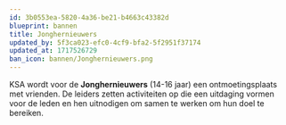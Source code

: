 ```yaml
---
id: 3b0553ea-5820-4a36-be21-b4663c43382d
blueprint: bannen
title: Jonghernieuwers
updated_by: 5f3ca023-efc0-4cf9-bfa2-5f2951f37174
updated_at: 1717526729
ban_icon: bannen/Jonghernieuwers.png
---
```

KSA wordt voor de **Jonghernieuwers** (14-16 jaar) een ontmoetingsplaats met vrienden. De leiders zetten activiteiten op die een uitdaging vormen voor de leden en hen uitnodigen om samen te werken om hun doel te bereiken.